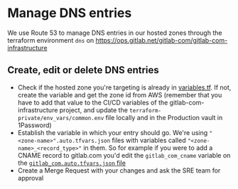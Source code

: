 # Manage DNS entries

We use Route 53 to manage DNS entries in our hosted zones through the terraform
environment `dns` on https://ops.gitlab.net/gitlab-com/gitlab-com-infrastructure

## Create, edit or delete DNS entries

- Check if the hosted zone you're targeting is already in
[variables.tf](https://ops.gitlab.net/gitlab-com/gitlab-com-infrastructure/blob/master/environments/dns/variables.tf).
If not, create the variable and get the zone id from AWS (remember that you have
to add that value to the CI/CD variables of the gitlab-com-infrastructure
project, and update the `terraform-private/env_vars/common.env` file locally and
in the Production vault in 1Password)
- Establish the variable in which your entry should go. We're using
`"<zone-name>".auto.tfvars.json` files with variables called
`"<zone-name>_<record_type>"` in them. So for example if you were to add a CNAME
record to gitlab.com you'd edit the `gitlab_com_cname` variable on the
[`gitlab_com.auto.tfvars.json` file](https://ops.gitlab.net/gitlab-com/gitlab-com-infrastructure/blob/master/environments/dns/gitlab_com.auto.tfvars.json)
- Create a Merge Request with your changes and ask the SRE team for approval
